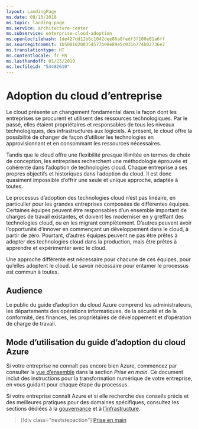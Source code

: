 ```yaml
---
layout: LandingPage
ms.date: 09/10/2018
ms.topic: landing-page
ms.service: architecture-center
ms.subservice: enterprise-cloud-adoption
ms.openlocfilehash: 1de427dd12b6c1042dee86a8fedf3f100e01a6ff
ms.sourcegitcommit: 1b50810208354577b00e89e5c031b774b02736e2
ms.translationtype: HT
ms.contentlocale: fr-FR
ms.lasthandoff: 01/23/2019
ms.locfileid: "54482610"
---
```

# <a name="enterprise-cloud-adoption"></a>Adoption du cloud d’entreprise

Le cloud présente un changement fondamental dans la façon dont les entreprises se procurent et utilisent des ressources technologiques. Par le passé, elles étaient propriétaires et responsables de tous les niveaux technologiques, des infrastructures aux logiciels. À présent, le cloud offre la possibilité de changer de façon d’utiliser les technologies en approvisionnant et en consommant les ressources nécessaires.

Tandis que le cloud offre une flexibilité presque illimitée en termes de choix de conception, les entreprises recherchent une méthodologie éprouvée et cohérente dans l’adoption de technologies cloud. Chaque entreprise a ses propres objectifs et historiques dans l’adoption du cloud. Il est donc quasiment impossible d’offrir une seule et unique approche, adaptée à toutes.

Le processus d’adoption des technologies cloud n’est pas linéaire, en particulier pour les grandes entreprises composées de différentes équipes. Certaines équipes peuvent être responsables d’un ensemble important de charges de travail existantes, et doivent les moderniser en y greffant des technologies cloud, ou en les migrant complètement. D’autres peuvent avoir l’opportunité d’innover en commençant un développement dans le cloud, à partir de zéro. Pourtant, d’autres équipes peuvent ne pas être prêtes à adopter des technologies cloud dans la production, mais être prêtes à apprendre et expérimenter avec le cloud.

Une approche différente est nécessaire pour chacune de ces équipes, pour qu’elles adoptent le cloud. Le savoir nécessaire pour entamer le processus est commun à toutes.

## <a name="audience"></a>Audience

Le public du guide d’adoption du cloud Azure comprend les administrateurs, les départements des opérations informatiques, de la sécurité et de la conformité, des finances, les propriétaires de développement et d’opération de charge de travail.

## <a name="how-to-use-the-azure-cloud-adoption-guide"></a>Mode d’utilisation du guide d’adoption du cloud Azure

Si votre entreprise ne connaît pas encore bien Azure, commencez par consulter la [vue d’ensemble](getting-started/overview.md) dans la section *Prise en main*. Ce document inclut des instructions pour la transformation numérique de votre entreprise, en vous guidant pour chaque étape du processus.

Si votre entreprise connaît Azure et si elle recherche des conseils précis et des meilleures pratiques pour des domaines spécifiques, consultez les sections dédiées à la [gouvernance](governance/overview.md) et à [l’infrastructure](infrastructure/basic-workload.md).

> [!div class="nextstepaction"]
> [Prise en main](getting-started/overview.md)